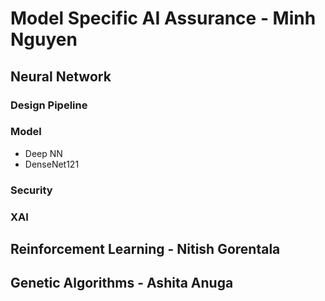 # Model Specific AI Assurance - Minh Nguyen

## Neural Network

### Design Pipeline
### Model
- Deep NN
- DenseNet121
### Security

### XAI

## Reinforcement Learning - Nitish Gorentala

## Genetic Algorithms - Ashita Anuga